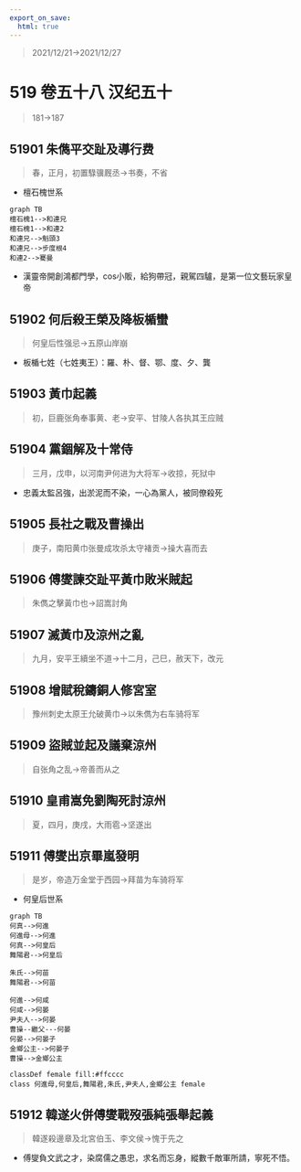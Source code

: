 ```yaml
---
export_on_save:
  html: true
---
```


> 2021/12/21->2021/12/27

# 519 卷五十八 汉纪五十

> 181->187

## 51901 朱儁平交趾及導行费
> 春，正月，初置騄骥厩丞->书奏，不省
- 檀石槐世系

```mermaid
graph TB
檀石槐1-->和連兄
檀石槐1-->和連2
和連兄-->魁頭3
和連兄-->步度根4
和連2-->騫曼
```

- 漢靈帝開創鴻都門學，cos小販，給狗帶冠，親駕四驢，是第一位文藝玩家皇帝

## 51902 何后殺王榮及降板楯蠻
> 何皇后性强忌->五原山岸崩
- 板楯七姓（七姓夷王）：羅、朴、督、鄂、度、夕、龔

## 51903 黃巾起義
> 初，巨鹿张角奉事黄、老->安平、甘陵人各执其王应贼

## 51904 黨錮解及十常侍
> 三月，戊申，以河南尹何进为大将军->收掠，死狱中
- 忠義太監呂強，出淤泥而不染，一心為黨人，被同僚殺死

## 51905 長社之戰及曹操出
> 庚子，南阳黄巾张曼成攻杀太守褚贡->操大喜而去

## 51906 傅燮諫交趾平黃巾敗米賊起
> 朱儁之擊黃巾也->詔嵩討角

## 51907 滅黃巾及涼州之亂
> 九月，安平王續坐不道->十二月，己巳，赦天下，改元

## 51908 增賦稅鑄銅人修宮室
> 豫州刺史太原王允破黄巾->以朱儁为右车骑将军

## 51909 盜賊並起及議棄涼州
> 自张角之乱->帝善而从之

## 51910 皇甫嵩免劉陶死討涼州
> 夏，四月，庚戌，大雨雹->坚遂出

## 51911 傅燮出京畢嵐發明
> 是岁，帝造万金堂于西园->拜苗为车骑将军
- 何皇后世系

```mermaid
graph TB
何真-->何進
何進母-->何進
何真-->何皇后
舞陽君-->何皇后

朱氏-->何苗
舞陽君-->何苗

何進-->何咸
何咸-->何晏
尹夫人-->何晏
曹操--繼父---何晏
何晏-->何晏子
金鄉公主-->何晏子
曹操-->金鄉公主

classDef female fill:#ffcccc
class 何進母,何皇后,舞陽君,朱氏,尹夫人,金鄉公主 female
```

## 51912 韓遂火併傅燮戰歿張純張舉起義
> 韓遂殺邊章及北宮伯玉、李文侯->愧于先之
- 傅燮負文武之才，染腐儒之愚忠，求名而忘身，縱數千敵軍所請，寧死不悟。
